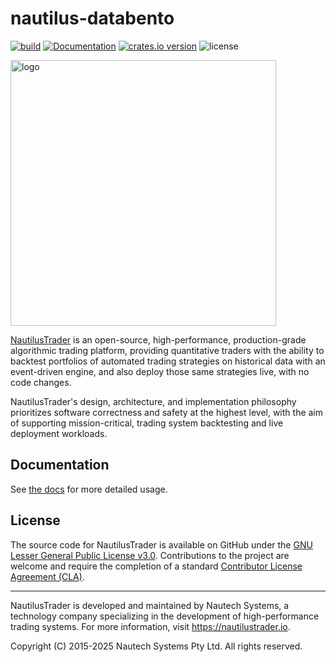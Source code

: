 # nautilus-databento

[![build](https://github.com/nautechsystems/nautilus_trader/actions/workflows/build.yml/badge.svg?branch=master)](https://github.com/nautechsystems/nautilus_trader/actions/workflows/build.yml)
[![Documentation](https://img.shields.io/docsrs/nautilus-databento)](https://docs.rs/nautilus-databento/latest/nautilus-databento/)
[![crates.io version](https://img.shields.io/crates/v/nautilus-databento.svg)](https://crates.io/crates/nautilus-databento)
![license](https://img.shields.io/github/license/nautechsystems/nautilus_trader?color=blue)

<img src="https://nautilustrader.io/nautilus-logo-white.png" alt="logo" width="425" height="auto"/>

[NautilusTrader](https://nautilustrader.io) is an open-source, high-performance, production-grade algorithmic trading platform,
providing quantitative traders with the ability to backtest portfolios of automated trading strategies
on historical data with an event-driven engine, and also deploy those same strategies live, with no code changes.

NautilusTrader's design, architecture, and implementation philosophy prioritizes software correctness and safety at the
highest level, with the aim of supporting mission-critical, trading system backtesting and live deployment workloads.

## Documentation

See [the docs](https://docs.rs/nautilus-databento) for more detailed usage.

## License

The source code for NautilusTrader is available on GitHub under the [GNU Lesser General Public License v3.0](https://www.gnu.org/licenses/lgpl-3.0.en.html).
Contributions to the project are welcome and require the completion of a standard [Contributor License Agreement (CLA)](https://github.com/nautechsystems/nautilus_trader/blob/develop/CLA.md).

---

NautilusTrader is developed and maintained by Nautech Systems, a technology
company specializing in the development of high-performance trading systems.
For more information, visit https://nautilustrader.io.

Copyright (C) 2015-2025 Nautech Systems Pty Ltd. All rights reserved.
